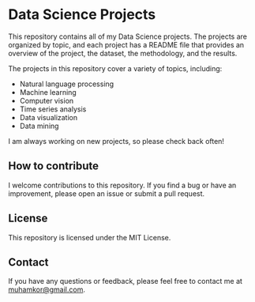 # Data Science Projects

This repository contains all of my Data Science projects. The projects are organized by topic, and each project has a README file that provides an overview of the project, the dataset, the methodology, and the results.

The projects in this repository cover a variety of topics, including:

* Natural language processing
* Machine learning
* Computer vision
* Time series analysis
* Data visualization
* Data mining

I am always working on new projects, so please check back often!

## How to contribute

I welcome contributions to this repository. If you find a bug or have an improvement, please open an issue or submit a pull request.

## License

This repository is licensed under the MIT License.

## Contact

If you have any questions or feedback, please feel free to contact me at muhamkor@gmail.com.


